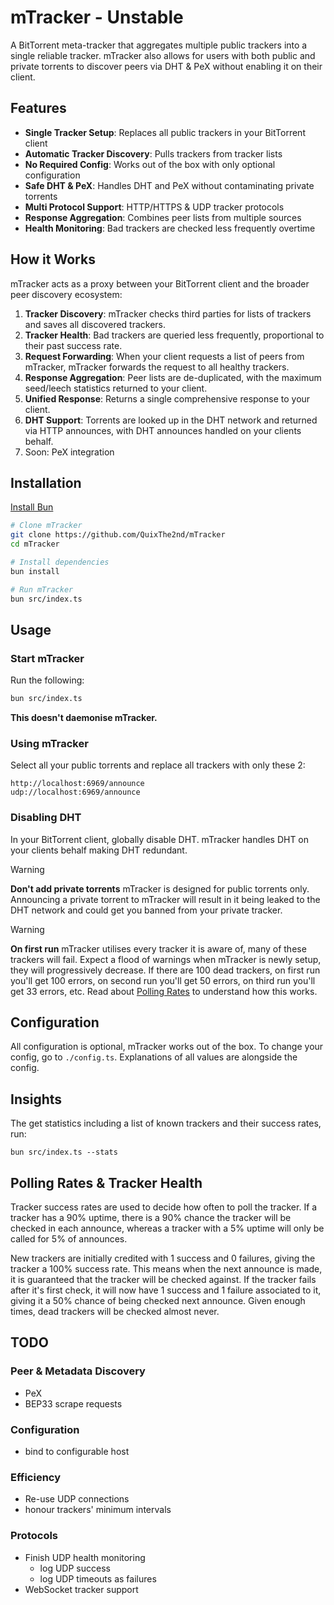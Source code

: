 # mTracker - Unstable
A BitTorrent meta-tracker that aggregates multiple public trackers into a single reliable tracker. mTracker also allows for users with both public and private torrents to discover peers via DHT & PeX without enabling it on their client. 

## Features
- **Single Tracker Setup**: Replaces all public trackers in your BitTorrent client
- **Automatic Tracker Discovery**: Pulls trackers from tracker lists
- **No Required Config**: Works out of the box with only optional configuration
- **Safe DHT & PeX**: Handles DHT and PeX without contaminating private torrents
- **Multi Protocol Support**: HTTP/HTTPS & UDP tracker protocols
- **Response Aggregation**: Combines peer lists from multiple sources
- **Health Monitoring**: Bad trackers are checked less frequently overtime

## How it Works
mTracker acts as a proxy between your BitTorrent client and the broader peer discovery ecosystem:
1. **Tracker Discovery**: mTracker checks third parties for lists of trackers and saves all discovered trackers.
2. **Tracker Health**: Bad trackers are queried less frequently, proportional to their past success rate.
3. **Request Forwarding**: When your client requests a list of peers from mTracker, mTracker forwards the request to all healthy trackers.
4. **Response Aggregation**: Peer lists are de-duplicated, with the maximum seed/leech statistics returned to your client.
5. **Unified Response**: Returns a single comprehensive response to your client.
6. **DHT Support**: Torrents are looked up in the DHT network and returned via HTTP announces, with DHT announces handled on your clients behalf.
6. Soon: PeX integration

## Installation
[Install Bun](https://bun.com/docs/installation)

```bash
# Clone mTracker
git clone https://github.com/QuixThe2nd/mTracker
cd mTracker

# Install dependencies
bun install

# Run mTracker
bun src/index.ts
```

## Usage
### Start mTracker
Run the following:
```bash
bun src/index.ts
```
**This doesn't daemonise mTracker.**

### Using mTracker
Select all your public torrents and replace all trackers with only these 2:
```
http://localhost:6969/announce
udp://localhost:6969/announce
```

### Disabling DHT
In your BitTorrent client, globally disable DHT. mTracker handles DHT on your clients behalf making DHT redundant.

> [!WARNING]
> **Don't add private torrents** mTracker is designed for public torrents only. Announcing a private torrent to mTracker will result in it being leaked to the DHT network and could get you banned from your private tracker.

> [!WARNING]
> **On first run** mTracker utilises every tracker it is aware of, many of these trackers will fail. Expect a flood of warnings when mTracker is newly setup, they will progressively decrease. If there are 100 dead trackers, on first run you'll get 100 errors, on second run you'll get 50 errors, on third run you'll get 33 errors, etc. Read about [Polling Rates](#polling-rates--tracker-health) to understand how this works.

## Configuration
All configuration is optional, mTracker works out of the box. To change your config, go to `./config.ts`. Explanations of all values are alongside the config.

## Insights
The get statistics including a list of known trackers and their success rates, run:
```
bun src/index.ts --stats
```

## Polling Rates & Tracker Health
Tracker success rates are used to decide how often to poll the tracker. If a tracker has a 90% uptime, there is a 90% chance the tracker will be checked in each announce, whereas a tracker with a 5% uptime will only be called for 5% of announces.

New trackers are initially credited with 1 success and 0 failures, giving the tracker a 100% success rate. This means when the next announce is made, it is guaranteed that the tracker will be checked against. If the tracker fails after it's first check, it will now have 1 success and 1 failure associated to it, giving it a 50% chance of being checked next announce. Given enough times, dead trackers will be checked almost never.

## TODO
### Peer & Metadata Discovery
- PeX
- BEP33 scrape requests
### Configuration
- bind to configurable host
### Efficiency
- Re-use UDP connections
- honour trackers' minimum intervals
### Protocols
- Finish UDP health monitoring
  - log UDP success
  - log UDP timeouts as failures
- WebSocket tracker support
